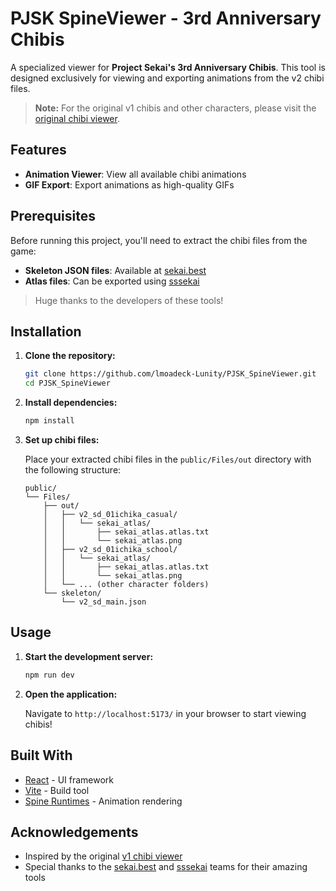 
# PJSK SpineViewer - 3rd Anniversary Chibis

A specialized viewer for **Project Sekai's 3rd Anniversary Chibis**. This tool is designed exclusively for viewing and exporting animations from the v2 chibi files.

> **Note:** For the original v1 chibis and other characters, please visit the [original chibi viewer](https://prsk-chibi-viewer.vercel.app/).

## Features

- **Animation Viewer**: View all available chibi animations
- **GIF Export**: Export animations as high-quality GIFs

## Prerequisites

Before running this project, you'll need to extract the chibi files from the game:

- **Skeleton JSON files**: Available at [sekai.best](https://sekai.best/asset_viewer/area_sd/v2_sd_main/)
- **Atlas files**: Can be exported using [sssekai](https://github.com/mos9527/sssekai)

> Huge thanks to the developers of these tools!

## Installation

1. **Clone the repository:**

   ```bash
   git clone https://github.com/lmoadeck-Lunity/PJSK_SpineViewer.git
   cd PJSK_SpineViewer
   ```

2. **Install dependencies:**

   ```bash
   npm install
   ```

3. **Set up chibi files:**
   
   Place your extracted chibi files in the `public/Files/out` directory with the following structure:

   ```text
   public/
   └── Files/
       ├── out/
       │   ├── v2_sd_01ichika_casual/
       │   │   └── sekai_atlas/
       │   │       ├── sekai_atlas.atlas.txt
       │   │       └── sekai_atlas.png
       │   ├── v2_sd_01ichika_school/
       │   │   └── sekai_atlas/
       │   │       ├── sekai_atlas.atlas.txt
       │   │       └── sekai_atlas.png
       │   └── ... (other character folders)
       └── skeleton/
           └── v2_sd_main.json
   ```

## Usage

1. **Start the development server:**

   ```bash
   npm run dev
   ```

2. **Open the application:**
   
   Navigate to `http://localhost:5173/` in your browser to start viewing chibis!

## Built With

- [React](https://reactjs.org/) - UI framework
- [Vite](https://vitejs.dev/) - Build tool
- [Spine Runtimes](http://esotericsoftware.com/spine-runtimes) - Animation rendering

## Acknowledgements

- Inspired by the original [v1 chibi viewer](https://prsk-chibi-viewer.vercel.app/)
- Special thanks to the [sekai.best](https://sekai.best/) and [sssekai](https://github.com/mos9527/sssekai) teams for their amazing tools
